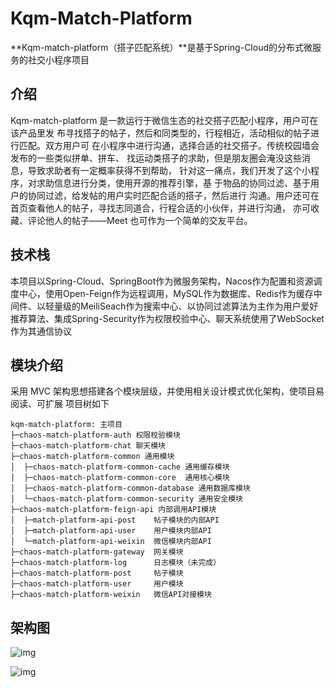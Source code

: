 # Kqm-Match-Platform

**Kqm-match-platform（搭子匹配系统）**是基于Spring-Cloud的分布式微服务的社交小程序项目

## 介绍

Kqm-match-platform 是一款运行于微信生态的社交搭子匹配小程序，用户可在该产品里发
布寻找搭子的帖子，然后和同类型的，行程相近，活动相似的帖子进行匹配。双方用户可
在小程序中进行沟通，选择合适的社交搭子。传统校园墙会发布的一些类似拼单、拼车、
找运动类搭子的求助，但是朋友圈会淹没这些消息，导致求助者有一定概率获得不到帮助，
针对这一痛点，我们开发了这个小程序，对求助信息进行分类，使用开源的推荐引擎，基
于物品的协同过滤、基于用户的协同过滤，给发帖的用户实时匹配合适的搭子，然后进行
沟通。用户还可在首页查看他人的帖子，寻找志同道合，行程合适的小伙伴，并进行沟通，
亦可收藏、评论他人的帖子——Meet 也可作为一个简单的交友平台。

## 技术栈

本项目以Spring-Cloud、SpringBoot作为微服务架构，Nacos作为配置和资源调度中心，使用Open-Feign作为远程调用，MySQL作为数据库、Redis作为缓存中间件、以轻量级的MeiliSeach作为搜索中心、以协同过滤算法为主作为用户爱好推荐算法、集成Spring-Security作为权限校验中心、聊天系统使用了WebSocket作为其通信协议

## 模块介绍

采用 MVC 架构思想搭建各个模块层级，并使用相关设计模式优化架构，使项目易阅读、可扩展
项目树如下

```
kqm-match-platform: 主项目
├─chaos-match-platform-auth 权限校验模块
├─chaos-match-platform-chat	聊天模块
├─chaos-match-platform-common 通用模块
│  ├─chaos-match-platform-common-cache 通用缓存模块
│  ├─chaos-match-platform-common-core  通用核心模块
│  ├─chaos-match-platform-common-database 通用数据库模块
│  └─chaos-match-platform-common-security 通用安全模块
├─chaos-match-platform-feign-api 内部调用API模块
│  ├─match-platform-api-post	帖子模块的内部API
│  ├─match-platform-api-user	用户模块内部API
│  └─match-platform-api-weixin	微信模块内部API
├─chaos-match-platform-gateway	网关模块
├─chaos-match-platform-log		日志模块（未完成）
├─chaos-match-platform-post		帖子模块
├─chaos-match-platform-user		用户模块
├─chaos-match-platform-weixin	微信API对接模块
```

## 架构图

![img](http://www.kdocs.cn/api/v3/office/copy/bG9oZGsyeHRaU1hBTm9yTlZqbmhaNVVJQmpzd1RMT1RrekZ6VHVJTXI2MnB1ck8zOUpTeDJrOXZFSDV5N0ZHSkkweWcyRzVMNnY0d0JKT2h5clZkZm9mb3BBZmpnbUdmN25VTDlkcm1qcWdremNuZ3BiRzdnMWpUYUhQVCthSW9LeGdYeXYzeVNYcUR2cVk4WWp0OU9XdHFYdkVvdElOWEdtNFR0bW5EWjBWelJPdUZaMytBQ3VvOGNMR09Pc2ovMkUxZWhOYmlUOWZ3SXpxbDRLOHEwSHRsRTlWVUhCbG9NakFVZ1ExWThsbXdwRFFITlpUQk1HeVlrRFRzczNjQWwvM0tQS2lraEhzPQ==/attach/object/db452ca6abd0f9a82c31f5b14337c9a5e6fb2167?)

![img](http://www.kdocs.cn/api/v3/office/copy/bG9oZGsyeHRaU1hBTm9yTlZqbmhaNVVJQmpzd1RMT1RrekZ6VHVJTXI2MnB1ck8zOUpTeDJrOXZFSDV5N0ZHSkkweWcyRzVMNnY0d0JKT2h5clZkZm9mb3BBZmpnbUdmN25VTDlkcm1qcWdremNuZ3BiRzdnMWpUYUhQVCthSW9LeGdYeXYzeVNYcUR2cVk4WWp0OU9XdHFYdkVvdElOWEdtNFR0bW5EWjBWelJPdUZaMytBQ3VvOGNMR09Pc2ovMkUxZWhOYmlUOWZ3SXpxbDRLOHEwSHRsRTlWVUhCbG9NakFVZ1ExWThsbXdwRFFITlpUQk1HeVlrRFRzczNjQWwvM0tQS2lraEhzPQ==/attach/object/cd38fd13270d243cbfd52980110c9db9f9b994e9?)
